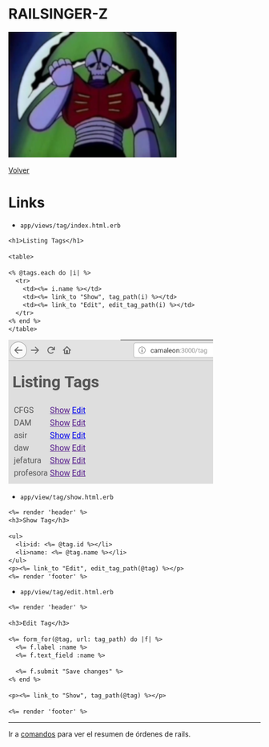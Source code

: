 
# RAILSINGER-Z

![](images/malo1.png)

[Volver](README.md)

# Links

* `app/views/tag/index.html.erb`

```
<h1>Listing Tags</h1>

<table>

<% @tags.each do |i| %>
  <tr>
    <td><%= i.name %></td>
    <td><%= link_to "Show", tag_path(i) %></td>
    <td><%= link_to "Edit", edit_tag_path(i) %></td>
  </tr>
<% end %>
</table>
```

![](images/10-tag-index.png)

* `app/view/tag/show.html.erb`
```
<%= render 'header' %>
<h3>Show Tag</h3>

<ul>
  <li>id: <%= @tag.id %></li>
  <li>name: <%= @tag.name %></li>
</ul>
<p><%= link_to "Edit", edit_tag_path(@tag) %></p>
<%= render 'footer' %>
```

* `app/view/tag/edit.html.erb`
```
<%= render 'header' %>

<h3>Edit Tag</h3>

<%= form_for(@tag, url: tag_path) do |f| %>
  <%= f.label :name %>
  <%= f.text_field :name %>

  <%= f.submit "Save changes" %>
<% end %>

<p><%= link_to "Show", tag_path(@tag) %></p>

<%= render 'footer' %>
```

---

Ir a [comandos](99-commands.md) para ver el resumen de órdenes de rails.
